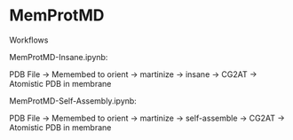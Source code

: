 # MemProtMD

Workflows

MemProtMD-Insane.ipynb:

PDB File -> Memembed to orient -> martinize -> insane -> CG2AT -> Atomistic PDB in membrane


MemProtMD-Self-Assembly.ipynb:

PDB File -> Memembed to orient -> martinize -> self-assemble -> CG2AT -> Atomistic PDB in membrane
